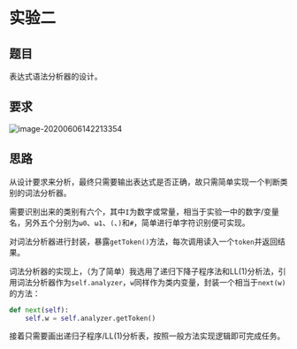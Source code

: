 # 实验二

## 题目

表达式语法分析器的设计。

## 要求

![image-20200606142213354](https://allwens-work.oss-cn-beijing.aliyuncs.com/bed/image-20200606142213354.png)

## 思路

从设计要求来分析，最终只需要输出表达式是否正确，故只需简单实现一个判断类别的词法分析器。

需要识别出来的类别有六个，其中`I`为数字或常量，相当于实验一中的数字/变量名，另外五个分别为`ω0`、`ω1`、`(`、`)`和`#`，简单进行单字符识别便可实现。

对词法分析器进行封装，暴露`getToken()`方法，每次调用读入一个`token`并返回结果。

词法分析器的实现上，（为了简单）我选用了递归下降子程序法和LL(1)分析法，引用词法分析器作为`self.analyzer`，`w`同样作为类内变量，封装一个相当于`next(w)`的方法：

```python
def next(self):
    self.w = self.analyzer.getToken()
```

接着只需要画出递归子程序/LL(1)分析表，按照一般方法实现逻辑即可完成任务。

